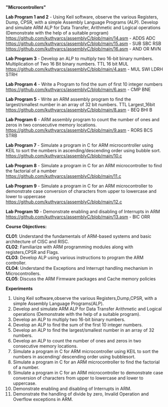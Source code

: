 **"Microcontrollers"**  

**Lab Program 1 and 2** - Using Keil software, observe the various Registers, Dump, CPSR, with a simple Assembly Language Programs (ALP). Develop and simulate ARM ALP for Data Transfer, Arithmetic and Logical operations (Demonstrate with the help of a suitable program)   
https://github.com/kuthyarcs/assemblyC/blob/main/14.asm - ADDS ADC    
https://github.com/kuthyarcs/assemblyC/blob/main/15.asm - SUB SBC RSB  
https://github.com/kuthyarcs/assemblyC/blob/main/16.asm - AND OR MVN   


**Lab Program 3** - Develop an ALP to multiply two 16-bit binary numbers. Multiplication of Two 16 Bit binary numbers. TTL 16 bit MUL     
https://github.com/kuthyarcs/assemblyC/blob/main/4.asm - MUL SWI LDRH STRH   


**Lab Program 4** - Write a Program to find the sum of first 10 integer numbers   
https://github.com/kuthyarcs/assemblyC/blob/main/6.asm - CMP BNE   

**Lab Program 5** - Write an ARM assembly program to find the largest/smallest number in an array of 32 bit numbers. TTL Largest_16bit   
https://github.com/kuthyarcs/assemblyC/blob/main/8.asm - BEQ BHI B   


**Lab Program 6** - ARM assembly program to count the number of ones and zeros in two consecutive memory locations.   
https://github.com/kuthyarcs/assemblyC/blob/main/9.asm - RORS BCS STRB  


**Lab Program 7** - Simulate a program in C for ARM microcontroller using KEIL to sort the numbers in ascending/descending order using bubble sort.   
https://github.com/kuthyarcs/assemblyC/blob/main/10.c 


**Lab Program 8** - Simulate a program in C for an ARM microcontroller to find the factorial of a number   
https://github.com/kuthyarcs/assemblyC/blob/main/11.c   


**Lab Program 9** - Simulate a program in C for an ARM microcontroller to demonstrate case conversion of characters from upper to lowercase and lower to uppercase    
https://github.com/kuthyarcs/assemblyC/blob/main/12.c   


**Lab Program 10** - Demonstrate enabling and disabling of Interrupts in ARM    
https://github.com/kuthyarcs/assemblyC/blob/main/13.asm - BIC ORR 

**Course Objectives:**  

 **CLO1**: Understand the fundamentals of ARM-based systems and basic architecture of CISC and RISC.   
 **CLO2**: Familiarize with ARM programming modules along with registers,CPSR and Flags.   
 **CLO3**: Develop ALP using various instructions to program the ARM controller.   
 **CLO4**: Understand the Exceptions and Interrupt handling mechanism in Microcontrollers.   
 **CLO5**: Discuss the ARM Firmware packages and Cache memory policies   


 **Experiments**   
 1. Using Keil software,observe the various Registers,Dump,CPSR, with a simple Assembly Language Programs(ALP).   
 2. Develop and simulate ARM ALP for Data Transfer Arithmetic and Logical operations (Demonstrate with the help of a suitable program).      
 3. Develop an ALP to multiply two 16-bit binary numbers.   
 4. Develop an ALP to find the sum of the first 10 integer numbers.   
 5. Develop an ALP to find the largest/smallest number in an array of 32 numbers.   
 6. Develop an ALP to count the number  of ones and zeros in two consecutive memory locations.      
 7. Simulate a program in C for ARM microcontroller using KEIL to sort the numbers in ascending/ descending order using bubblesort.   
 8. Simulate a program in C for an ARM microcontroller to find the factorial of a number.   
 9. Simulate a program in C for an ARM microcontroller to demonstrate case  conversion of characters from upper to lowercase and lower to uppercase.   
 10. Demonstrate enabling and disabling of Interrupts in  ARM.   
 11. Demonstrate the handling of divide by zero, Invalid Operation and Overflow exceptions in ARM.   